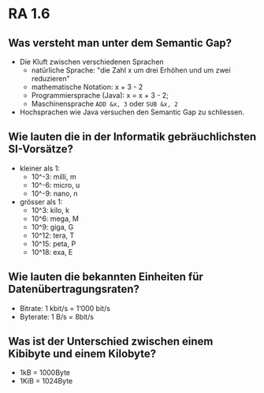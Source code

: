 # RA 1.6

## Was versteht man unter dem Semantic Gap?
* Die Kluft zwischen verschiedenen Sprachen
    * natürliche Sprache: "die Zahl x um drei Erhöhen und um zwei reduzieren"
    * mathematische Notation: x + 3 - 2
    * Programmiersprache (Java): x = x + 3 - 2;
    * Maschinensprache `ADD &x, 3` oder `SUB &x, 2`
* Hochsprachen wie Java versuchen den Semantic Gap zu schliessen.

## Wie lauten die in der Informatik gebräuchlichsten SI-Vorsätze?
* kleiner als 1:
    * 10^-3: milli, m
    * 10^-6: micro, u
    * 10^-9: nano, n
* grösser als 1:
    * 10^3: kilo, k
    * 10^6: mega, M
    * 10^9: giga, G
    * 10^12: tera, T
    * 10^15: peta, P
    * 10^18: exa, E

## Wie lauten die bekannten Einheiten für Datenübertragungsraten?
* Bitrate: 1 kbit/s = 1‘000 bit/s
* Byterate: 1 B/s = 8bit/s

## Was ist der Unterschied zwischen einem Kibibyte und einem Kilobyte?
* 1kB = 1000Byte
* 1KiB = 1024Byte

